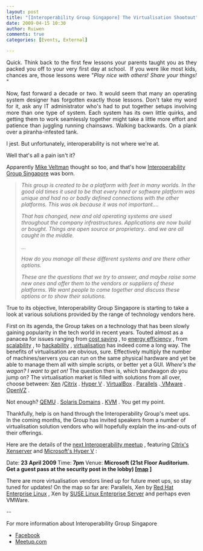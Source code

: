 ```yaml
---
layout: post
title: "[Interoperability Group Singapore] The Virtualisation Shootout"
date: 2009-04-15 10:30
author: Ruiwen
comments: true
categories: [Events, External]

---
```

<p style="text-align: justify;">Quick. Think back to the first few lessons your parents taught you as they packed you off to your very first day at school.  If you were like most kids, chances are, those lessons were &quot;<em>Play nice with others! Share your things!</em> &quot;</p>
<p style="text-align: justify;">Now, fast forward a decade or two. It would seem that many an operating system designer has forgotten exactly those lessons. Don't take my word for it, ask any IT administrator who's had to put together setups involving more than one type of system. Each system has its own little quirks, and getting them to work seamlessly together might take a little more effort and patience than juggling running chainsaws. Walking backwards. On a plank over a piranha-infested tank.</p>

I jest. But unfortunately, interoperability is not where we're at.

Well that's all a pain isn't it?

Apparently <a href="http://www.meetup.com/sg-linux/members/3375345/">Mike Veltman</a> thought so too, and that's how <a href="http://www.meetup.com/Interoperability-Group-Singapore/">Interoperability Group Singapore</a> was born.
<blockquote><em>This group is created to be a platform with feet in many worlds. In the good old times it used to be that every hard or software platform was unique and had no or badly defined connections with the other platforms. This was ok because it was not important....</em>

<em>That has changed, new and old operating systems are used throughout the company infrastructures. Applications are now build or bought. Things are open source or proprietary.. and we are all caught in the middle.</em>

<em>...</em>

<em>How do you manage all these different systems and are there other options.</em>

<em>These are the questions that we try to answer, and maybe raise some new ones and offer them to the vendors or suppliers of these platforms. We want people to come together and discuss these options or to show their solutions.</em></blockquote>
True to its objective, Interoperability Group Singapore is starting to take a look at various solutions provided by the range of technology vendors here.

First on its agenda, the Group takes on a technology that has been slowly gaining popularity in the tech world in recent years. Touted almost as a panacea for issues ranging from <a href="http://linuxnus.org/2009/04/04/cost-savings-with-linux-an-nus-case-study/">cost saving</a> , to <a href="http://blogs.zdnet.com/virtualization/?p=141">energy efficiency</a> , from <a href="http://aws.amazon.com/ec2/">scalability</a> , to <a href="http://lifehacker.com/5204434/the-beginners-guide-to-creating-virtual-machines-with-virtualbox">hackability</a> , <a href="http://en.wikipedia.org/wiki/Virtualization">virtualisation</a> has indeed come a long way. The benefits of virtualisation are obvious, sure. Effectively multiply the number of machines/servers you can run on the same physical hardware and yet be able to manage them all with simple scripts, or better yet a GUI. <em>Where's the wagon? I want to get on! </em> The question then is, which bandwagon <em>do</em> you jump on? The virtualisation market is filled with solutions from all over, choose between: <a href="http://www.xen.org/">Xen</a> /<a href="http://citrix.com/English/ps2/products/product.asp?contentID=683148&amp;ntref=3_nav">Citrix</a> . <a href="http://www.microsoft.com/windowsserver2008/en/us/hyperv-main.aspx">Hyper V</a> . <a href="http://www.virtualbox.org/">VirtualBox</a> . <a href="http://www.parallels.com/">Parallels</a> .<a href="http://www.vmware.com/"> VMware</a> . <a href="http://wiki.openvz.org/Main_Page">OpenVZ</a> .

Not enough? <a href="http://qemu.org">QEMU</a> . <a href="http://www.sun.com/software/solaris/virtualization.jsp">Solaris Domains</a> .  <a href="http://www.linux-kvm.org/page/Main_Page">KVM</a> . You get my point.

Thankfully, help is on hand through the Interoperability Group's meet ups.  In the coming months, the Group has invited speakers from a number of virtualisation solution vendors who will hopefully explain the ins-and-outs of their offerings.

Here are the details of the <a href="http://www.meetup.com/Interoperability-Group-Singapore/calendar/10023226/">next Interoperability meetup</a> , featuring <a href="http://citrix.com/English/ps2/products/product.asp?contentID=683148&amp;ntref=3_nav">Citrix's Xenserver</a> and <a href="http://www.microsoft.com/windowsserver2008/en/us/hyperv-main.aspx">Microsoft's Hyper V</a> :

Date: <strong>23 April 2009 </strong>
Time: <strong>7pm</strong>
Venue: <strong>Microsoft (21st Floor Auditorium. Get a guest pass at the security post in the lobby) [<a href="http://gothere.sg/search#One%20Marina%20Boulevard%20:">map</a> ]</strong>

There are more virtualisation vendors lined up for future meet ups, so stay tuned for updates! On the map so far are: Parallels, Xen by <a href="http://www.redhat.com/rhel/">Red Hat Enterprise Linux</a> , Xen by <a href="http://www.novell.com/products/server/">SUSE Linux Enterprise Server</a> and perhaps even VMWare.

--

For more information about Interoperability Group Singapore
<ul>
	<li><a href="http://www.facebook.com/group.php?gid=55216374175#/group.php?gid=55216374175">Facebook</a></li>
	<li><a href="http://www.meetup.com/Interoperability-Group-Singapore/">Meetup.com</a></li>
</ul>
